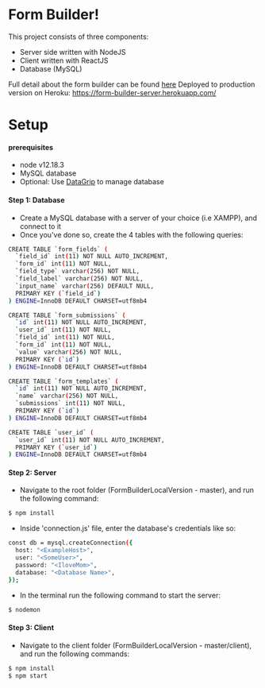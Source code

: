 
# Form Builder!

This project consists of three components:
- Server side written with NodeJS
- Client written with ReactJS
- Database (MySQL)

Full detail about the form builder can be found [here](https://github.com/wix-incubator/form-builder-exam#form-submit-page)
Deployed to production version on Heroku: https://form-builder-server.herokuapp.com/

# Setup

#### prerequisites
- node v12.18.3
- MySQL database 
- Optional: Use [DataGrip](https://www.jetbrains.com/datagrip/) to manage database

#### Step 1: Database

- Create a MySQL database with a server of your choice (i.e XAMPP),  and connect to it
- Once you've done so, create the 4 tables with the following queries: 
```sh
CREATE TABLE `form_fields` (
  `field_id` int(11) NOT NULL AUTO_INCREMENT,
  `form_id` int(11) NOT NULL,
  `field_type` varchar(256) NOT NULL,
  `field_label` varchar(256) NOT NULL,
  `input_name` varchar(256) DEFAULT NULL,
  PRIMARY KEY (`field_id`)
) ENGINE=InnoDB DEFAULT CHARSET=utf8mb4
```
```sh
CREATE TABLE `form_submissions` (
  `id` int(11) NOT NULL AUTO_INCREMENT,
  `user_id` int(11) NOT NULL,
  `field_id` int(11) NOT NULL,
  `form_id` int(11) NOT NULL,
  `value` varchar(256) NOT NULL,
  PRIMARY KEY (`id`)
) ENGINE=InnoDB DEFAULT CHARSET=utf8mb4
```
```sh
CREATE TABLE `form_templates` (
  `id` int(11) NOT NULL AUTO_INCREMENT,
  `name` varchar(256) NOT NULL,
  `submissions` int(11) NOT NULL,
  PRIMARY KEY (`id`)
) ENGINE=InnoDB DEFAULT CHARSET=utf8mb4
```
```sh
CREATE TABLE `user_id` (
  `user_id` int(11) NOT NULL AUTO_INCREMENT,
  PRIMARY KEY (`user_id`)
) ENGINE=InnoDB DEFAULT CHARSET=utf8mb4
```

#### Step 2: Server
 
 - Navigate to the root folder (FormBuilderLocalVersion - master), and run the following command:
```sh
$ npm install
```
- Inside 'connection.js' file, enter the database's credentials like so:
```sh
const db = mysql.createConnection({
  host: "<ExampleHost>",
  user: "<SomeUser>",
  password: "<IloveMom>",
  database: "<Database Name>",
});
```
- In the terminal run the following command to start the server:
```sh
$ nodemon
```

#### Step 3: Client

- Navigate to the client folder (FormBuilderLocalVersion - master/client), and run the following commands:
```sh
$ npm install
$ npm start
```
